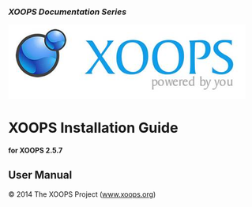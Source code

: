 ### _XOOPS Documentation Series_
![logoXoops.jpg](assets/logoXoops.jpg)

# XOOPS Installation Guide
#### for XOOPS 2.5.7
  
      

            
                
                
    
## User Manual
  
  
  
  
  
© 2014 The XOOPS Project (www.xoops.org)    
